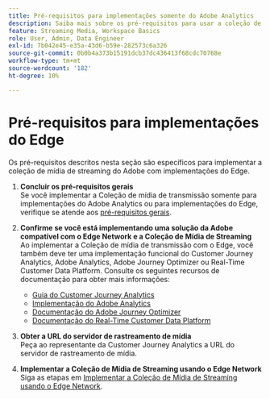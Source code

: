 ```yaml
---
title: Pré-requisitos para implementações somente do Adobe Analytics
description: Saiba mais sobre os pré-requisitos para usar a coleção de mídia de transmissão com implementações somente do Adobe Analytics ou do Edge
feature: Streaming Media, Workspace Basics
role: User, Admin, Data Engineer
exl-id: 7b042e45-e35a-43d6-b59e-282573c6a326
source-git-commit: 0b0b4a373b15191dcb37dc436413f68cdc70768e
workflow-type: tm+mt
source-wordcount: '182'
ht-degree: 10%

---
```


# Pré-requisitos para implementações do Edge

Os pré-requisitos descritos nesta seção são específicos para implementar a coleção de mídia de streaming do Adobe com implementações do Edge.

1. **Concluir os pré-requisitos gerais**<br>
Se você implementar a Coleção de mídia de transmissão somente para implementações do Adobe Analytics ou para implementações do Edge, verifique se atende aos [pré-requisitos gerais](/help/getting-started/prereqs.md).

1. **Confirme se você está implementando uma solução da Adobe compatível com o Edge Network e a Coleção de Mídia de Streaming**<br>
Ao implementar a Coleção de mídia de transmissão com o Edge, você também deve ter uma implementação funcional do Customer Journey Analytics, Adobe Analytics, Adobe Journey Optimizer ou Real-Time Customer Data Platform. Consulte os seguintes recursos de documentação para obter mais informações:
   * [Guia do Customer Journey Analytics](https://experienceleague.adobe.com/docs/analytics-platform/using/cja-landing.html?lang=pt-BR)
   * [Implementação do Adobe Analytics](https://experienceleague.adobe.com/docs/analytics/implementation/home.html?lang=pt-BR)
   * [Documentação do Adobe Journey Optimizer](https://experienceleague.adobe.com/docs/journey-optimizer.html?lang=pt-BR)
   * [Documentação do Real-Time Customer Data Platform](https://experienceleague.adobe.com/docs/real-time-customer-data-platform.html?lang=pt-BR)

1. **Obter a URL do servidor de rastreamento de mídia**<br>
Peça ao representante da Customer Journey Analytics a URL do servidor de rastreamento de mídia. <!-- This is the `collection-api-server` URL for the Mobile SDK, the JavaScript SDK, and the non-collection-api tracking server for Roku. Domain names for API implementation is: `[your_namespace].hb-api.omtrdc.net`. -->

1. **Implementar a Coleção de Mídia de Streaming usando o Edge Network**<br>
Siga as etapas em [Implementar a Coleção de Mídia de Streaming usando o Edge Network](/help/implementation/edge/implementation-edge.md).
